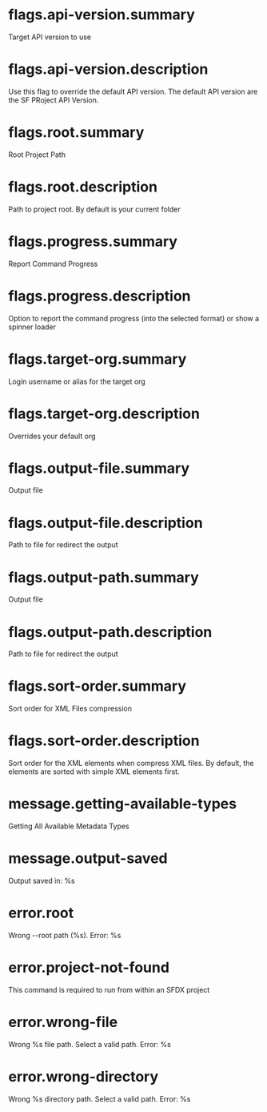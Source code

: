 # flags.api-version.summary

Target API version to use

# flags.api-version.description

Use this flag to override the default API version. The default API version are the SF PRoject API Version.

# flags.root.summary

Root Project Path

# flags.root.description

Path to project root. By default is your current folder

# flags.progress.summary

Report Command Progress

# flags.progress.description

Option to report the command progress (into the selected format) or show a spinner loader

# flags.target-org.summary

Login username or alias for the target org

# flags.target-org.description

Overrides your default org

# flags.output-file.summary

Output file

# flags.output-file.description

Path to file for redirect the output

# flags.output-path.summary

Output file

# flags.output-path.description

Path to file for redirect the output

# flags.sort-order.summary

Sort order for XML Files compression

# flags.sort-order.description

Sort order for the XML elements when compress XML files. By default, the elements are sorted with simple XML elements first.

# message.getting-available-types

Getting All Available Metadata Types

# message.output-saved

Output saved in: %s

# error.root

Wrong --root path (%s). Error: %s

# error.project-not-found

This command is required to run from within an SFDX project

# error.wrong-file

Wrong %s file path. Select a valid path. Error: %s

# error.wrong-directory

Wrong %s directory path. Select a valid path. Error: %s
